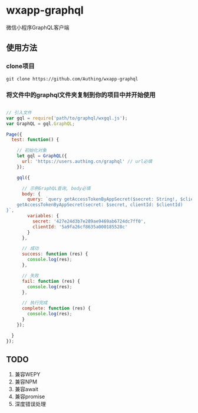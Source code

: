 # wxapp-graphql

微信小程序GraphQL客户端

## 使用方法

### clone项目

``` shell
git clone https://github.com/Authing/wxapp-graphql
```

### 将文件中的graphql文件夹复制到你的项目中并开始使用

``` javascript

// 引入文件
var gql = require('path/to/graphql/wxgql.js');
var GraphQL = gql.GraphQL;

Page({
  test: function() {

    // 初始化对象
    let gql = GraphQL({
      url: 'https://users.authing.cn/graphql' // url必填 
    });

    gql({

      // 示例GraphQL查询, body必填
      body: {
        query: `query getAccessTokenByAppSecret($secret: String!, $clientId: String!){
    getAccessTokenByAppSecret(secret: $secret, clientId: $clientId)
}`,
        variables: {
          secret: '427e24d3b7e289ae9469ab6724dc7ff0',
          clientId: '5a9fa26cf8635a000185528c'
        }
      },

      // 成功
      success: function (res) {
        console.log(res);
      },

      // 失败
      fail: function (res) {
        console.log(res);
      },

      // 执行完成
      complete: function (res) {
        console.log(res);
      }
    });

  }
});


```

## TODO

1. 兼容WEPY
2. 兼容NPM
3. 兼容await
4. 兼容promise
5. 深度错误处理

